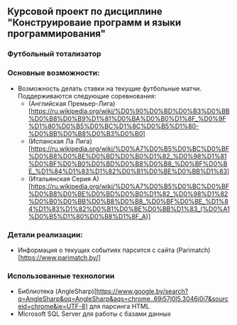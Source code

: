 ## Курсовой проект по дисциплине "Конструироваие программ и языки программирования"

### Футбольный тотализатор
### Основные возможности:
- Возможность делать ставки на текущие футбольные матчи. Поддерживаются следующие соревнования:
  - (Английская Премьер-Лига)[https://ru.wikipedia.org/wiki/%D0%90%D0%BD%D0%B3%D0%BB%D0%B8%D0%B9%D1%81%D0%BA%D0%B0%D1%8F_%D0%9F%D1%80%D0%B5%D0%BC%D1%8C%D0%B5%D1%80-%D0%BB%D0%B8%D0%B3%D0%B0]
  - (Испанская Ла Лига)[https://ru.wikipedia.org/wiki/%D0%A7%D0%B5%D0%BC%D0%BF%D0%B8%D0%BE%D0%BD%D0%B0%D1%82_%D0%98%D1%81%D0%BF%D0%B0%D0%BD%D0%B8%D0%B8_%D0%BF%D0%BE_%D1%84%D1%83%D1%82%D0%B1%D0%BE%D0%BB%D1%83]
  - (Итальянская Серия А)[https://ru.wikipedia.org/wiki/%D0%A7%D0%B5%D0%BC%D0%BF%D0%B8%D0%BE%D0%BD%D0%B0%D1%82_%D0%98%D1%82%D0%B0%D0%BB%D0%B8%D0%B8_%D0%BF%D0%BE_%D1%84%D1%83%D1%82%D0%B1%D0%BE%D0%BB%D1%83_(%D0%A1%D0%B5%D1%80%D0%B8%D1%8F_A)]

### Детали реализации:
- Информация о текущих событиях парсится с сайта (Parimatch)[https://www.parimatch.by/]
  
### Использованные технологии
- Библиотека (AngleSharp)[https://www.google.by/search?q=AngleSharp&oq=AngleSharp&aqs=chrome..69i57j0l5.3046j0j7&sourceid=chrome&ie=UTF-8] для парсинга HTML
- Microsoft SQL Server для работы с базами данных
